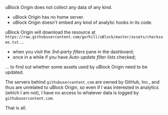 uBlock Origin does not collect any data of any kind.

- uBlock Origin has no home server.
- uBlock Origin doesn't embed any kind of analytic hooks in its code.

uBlock Origin will download the resource at `https://raw.githubusercontent.com/gorhill/uBlock/master/assets/checksums.txt` ...

- when you visit the _3rd-party filters_ pane in the dashboard;
- once in a while if you have _Auto-update filter lists_ checked;

... to find out whether some assets used by uBlock Origin need to be updated.

The servers behind `githubusercontent.com` are owned by GitHub, Inc., and thus are unrelated to uBlock Origin, so even if I was interested in analytics (which I am not), I have no access to whatever data is logged by `githubusercontent.com`.

That is all.